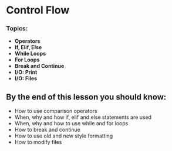 # Control Flow

### **Topics:**

* **Operators**
* **If, Elif, Else**
* **While Loops**
* **For Loops**
* **Break and Continue**
* **I/O: Print**
* **I/O: Files**

## By the end of this lesson you should know:

* How to use comparison operators
* When, why and how if, elif and else statements are used
* When, why and how to use while and for loops
* How to break and continue
* How to use old and new style formatting
* How to modify files

